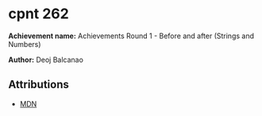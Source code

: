 # cpnt 262

**Achievement name:** Achievements Round 1 - Before and after (Strings and Numbers)

**Author:** Deoj Balcanao

## Attributions
- [MDN](https://developer.mozilla.org/en-US/docs/Learn/JavaScript/First_steps/Useful_string_methods)
